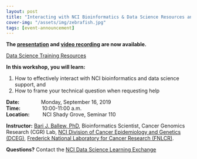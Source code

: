 ```yaml
---
layout: post
title: "Interacting with NCI Bioinformatics & Data Science Resources and Framing Your Technical Question to Receive the Support You Need"
cover-img: "/assets/img/zebrafish.jpg"
tags: [event-announcement]
---
```


**The [presentation](../attachments/Framing_Your_Technical_Question_Sept2019.pdf) and [video recording](https://cbiit.webex.com/cbiit/ldr.php?RCID=661e8bee6777be410ecbd639b44fe673) are now available.**  

[Data Science Training Resources](https://docs.google.com/document/d/1fBBBBaN6-yXJdXM8qpilfGwcmgcjfaNY9Qr4M8NQqDk/edit)  

**In this workshop, you will learn:**  
1. How to effectively interact with NCI bioinformatics and data science support, and  
2. How to frame your technical question when requesting help  

**Date:** &nbsp;&nbsp;&nbsp;&nbsp;&nbsp;&nbsp;&nbsp;&nbsp;&nbsp;&nbsp;&nbsp;&nbsp;&nbsp;&nbsp;Monday, September 16, 2019  
**Time:** &nbsp;&nbsp;&nbsp;&nbsp;&nbsp;&nbsp;&nbsp;&nbsp;&nbsp;&nbsp;&nbsp;&nbsp;&nbsp;&nbsp;10:00-11:00 a.m.  
**Location:**&nbsp;&nbsp;&nbsp;&nbsp;&nbsp;&nbsp;&nbsp;&nbsp;&nbsp;NCI Shady Grove, Seminar 110  

**Instructor:** [Bari J. Ballew, PhD](https://www.linkedin.com/in/bariballew/), Bioinformatics Scientist, Cancer Genomics Research (CGR) Lab, [NCI Division of Cancer Epidemiology and Genetics (DCEG)](https://dceg.cancer.gov/), [Frederick National Laboratory for Cancer Research (FNLCR)](https://frederick.cancer.gov/).

**Questions?** Contact the [NCI Data Science Learning Exchange](mailto:NCIDataScienceLearningExchange@mail.nih.gov)




